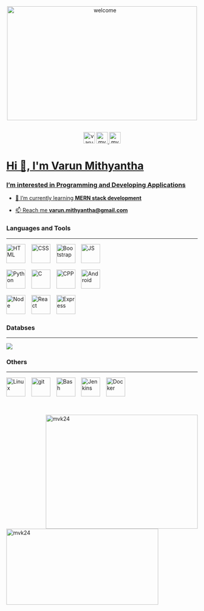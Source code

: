 <div align="center">
  <img width="500" height="300" src="https://cdn.dribbble.com/users/1090020/screenshots/3901343/________-5.gif" alt="welcome"><br><br>
  <p>
    <img src="https://camo.githubusercontent.com/e0278098417dddf9727cfee70a5eb84af38a20705b3bded56cf91cb5feb29d7d/68747470733a2f2f696d672e736869656c64732e696f2f62616467652f4c696e6b6564496e2d626c75653f7374796c653d666f722d7468652d6261646765266c6f676f3d6c696e6b6564696e266c6f676f436f6c6f723d7768697465" alt="varun-mithyantha" height="30">
    <a href="https://linkedin.com/in/varun-mithyantha" target="blank"</a>
    <img src="https://komarev.com/ghpvc/?username=mvk24&label=Profile%20views&color=0e75b6&style=flat" alt="mvk24" height="30" /> 
    <img src="https://camo.githubusercontent.com/ff674c65f83a08b553a2ca4df06a30f3f9106cea8195ea44b5412a2c00c7b5d9/68747470733a2f2f696d672e736869656c64732e696f2f62616467652f506f7274666f6c696f2d2d2d2532462d6f72616e67653f7374796c653d666f722d7468652d6261646765266c6f676f3d6170707665796f72" alt="mvk24" height="30" />
       <a href="https://varun-mithyantha.netlify.app/" target="blank"</a>
    </p>
</div>
      
<h1>Hi 👋, I'm Varun Mithyantha</h1>
<h3>I’m interested in Programming and Developing Applications</h3>

- 🌱 I’m currently learning **MERN stack development**

- 📫 Reach me **varun.mithyantha@gmail.com**


<h3 align="left">Languages and Tools</h3>
<hr>
<p align="left">
<img src="https://cdn-icons-png.flaticon.com/512/1051/1051277.png" alt="HTML" width="50" height="50">&nbsp;&nbsp;&nbsp;
<img src="https://encrypted-tbn0.gstatic.com/images?q=tbn:ANd9GcRWZH29bHZY2P9nFF-g7Dv8-ESawOHGpfnQNeRUgF808LgfT2S_xoMQhBNbja2KfiDDfMs&usqp=CAU" alt="CSS" width="50" height="50">&nbsp;&nbsp;&nbsp;
<img src="https://encrypted-tbn0.gstatic.com/images?q=tbn:ANd9GcTa8BsGVghk2W_7YUAw6JcuzDFO17DSQvXOgOzoBLjYidGi0osxQPh1xwDzkUUxBrbwHGE&usqp=CAU" alt="Bootstrap" width="50" height="50">&nbsp;&nbsp;&nbsp;
<img src="https://upload.wikimedia.org/wikipedia/commons/thumb/6/6a/JavaScript-logo.png/800px-JavaScript-logo.png" alt="JS" width="50" height="50"></p>


<p align="left">
<img src="https://upload.wikimedia.org/wikipedia/commons/thumb/c/c3/Python-logo-notext.svg/1869px-Python-logo-notext.svg.png" alt="Python" width="50" height="50">&nbsp;&nbsp;&nbsp;
<img src="https://upload.wikimedia.org/wikipedia/commons/1/19/C_Logo.png" alt="C" width="50" height="50">&nbsp;&nbsp;&nbsp;
<img src="https://brandslogos.com/wp-content/uploads/images/large/c-logo.png" alt="CPP" width="50" height="50">&nbsp;&nbsp;&nbsp;
<img src="https://img.freepik.com/free-icon/android_318-674214.jpg?w=2000" alt="Android" width="50" height="50"></p>

<p align="left">
<img src="https://static-00.iconduck.com/assets.00/node-js-icon-227x256-913nazt0.png" alt="Node" width="50" height="50">&nbsp;&nbsp;&nbsp;
<img src="https://cdn.iconscout.com/icon/free/png-256/free-react-1-282599.png?f=webp" alt="React" width="50" height="50">&nbsp;&nbsp;&nbsp;
<img src="https://pbs.twimg.com/card_img/1667431423458803712/N2AGi-Br?format=jpg&name=small" alt="Express" width="50" height="50"></p>


<h3 align="left">Databses</h3>
<hr>
<p align="left">
<img src="https://camo.githubusercontent.com/3c84b37dbddb1f597ec1544a7304c4b49abeb3c3ad3d27b7ad91284d10f3c701/68747470733a2f2f736b696c6c69636f6e732e6465762f69636f6e733f693d6d7973716c2c6d6f6e676f6462"></p>


<h3 align="left">Others</h3>
<hr>
<p align="left">
<img src="https://upload.wikimedia.org/wikipedia/commons/thumb/3/35/Tux.svg/180px-Tux.svg.png" alt="Linux" width="50" height="50">&nbsp;&nbsp;&nbsp;
<img src="https://git-scm.com/images/logos/downloads/Git-Icon-1788C.png" alt="git" width="50" height="50">&nbsp;&nbsp;&nbsp;
<img src="https://upload.wikimedia.org/wikipedia/commons/thumb/4/4b/Bash_Logo_Colored.svg/2048px-Bash_Logo_Colored.svg.png" alt="Bash" width="50" height="50">&nbsp;&nbsp;&nbsp;
<img src="https://upload.wikimedia.org/wikipedia/commons/thumb/e/e9/Jenkins_logo.svg/1483px-Jenkins_logo.svg.png" alt="Jenkins" width="50" height="50">&nbsp;&nbsp;&nbsp;
<img src="https://i.pinimg.com/originals/5c/bb/a7/5cbba74b40ec0c0ce77b3db3ec1a5e05.png" alt="Docker" width="50" height="50"></p>
<br>

<div>
  <p><img align="right" src="https://github-readme-streak-stats.herokuapp.com/?user=mvk24&" alt="mvk24" width="400" height="300"/></p>
<!--   <p>&nbsp;<img align="center" src="https://github-readme-stats.vercel.app/api?username=mvk24&show_icons=true&locale=en" alt="mvk24" /></p> -->
  <p>&nbsp;<img align="center" src="https://github-readme-stats.vercel.app/api/top-langs?username=mvk24&show_icons=true&locale=en&layout=compact" alt="mvk24" width="400" height="200"/></p>
</div>




